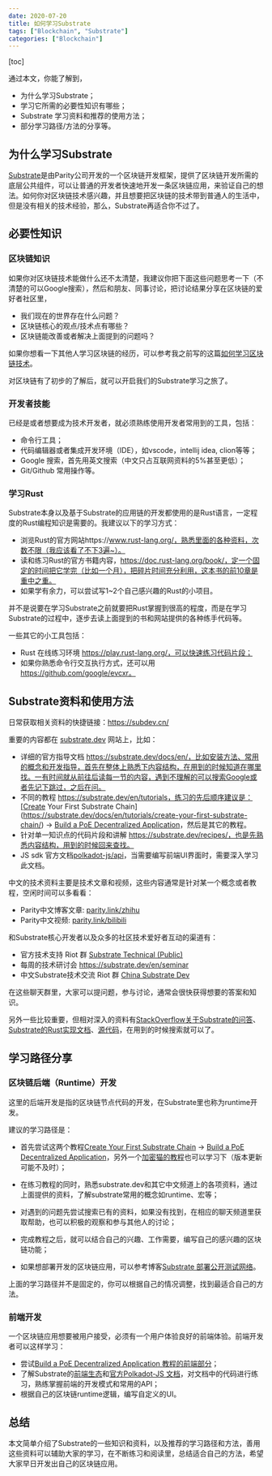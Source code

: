 ```yaml
---
date: 2020-07-20
title: 如何学习Substrate
tags: ["Blockchain", "Substrate"]
categories: ["Blockchain"]
---
```


[toc]

通过本文，你能了解到，

* 为什么学习Substrate；
* 学习它所需的必要性知识有哪些；
* Substrate 学习资料和推荐的使用方法；
* 部分学习路径/方法的分享等。

## 为什么学习Substrate

[Substrate](https://github.com/paritytech/substrate)是由Parity公司开发的一个区块链开发框架，提供了区块链开发所需的底层公共组件，可以让普通的开发者快速地开发一条区块链应用，来验证自己的想法。如何你对区块链技术感兴趣，并且想要把区块链的技术带到普通人的生活中，但是没有相关的技术经验，那么，Substrate再适合你不过了。

## 必要性知识

### 区块链知识

如果你对区块链技术能做什么还不太清楚，我建议你把下面这些问题思考一下（不清楚的可以Google搜索），然后和朋友、同事讨论，把讨论结果分享在区块链的爱好者社区里，

* 我们现在的世界存在什么问题？
* 区块链核心的观点/技术点有哪些？
* 区块链能改善或者解决上面提到的问题吗？

如果你想看一下其他人学习区块链的经历，可以参考我之前写的这篇[如何学习区块链技术](https://whisperd.tech/post/how_to_blockchain/)。

对区块链有了初步的了解后，就可以开启我们的Substrate学习之旅了。

### 开发者技能

已经是或者想要成为技术开发者，就必须熟练使用开发者常用到的工具，包括：

* 命令行工具；
* 代码编辑器或者集成开发环境（IDE），如vscode，intellij idea, clion等等；
* Google 搜索，首先用英文搜索（中文只占互联网资料的5%甚至更低）；
* Git/Github 常用操作等。

### 学习Rust

Substrate本身以及基于Substrate的应用链的开发都使用的是Rust语言，一定程度的Rust编程知识是需要的。我建议以下的学习方式：

* 浏览Rust的官方网站https://www.rust-lang.org/，熟悉里面的各种资料，次数不限（我应该看了不下3遍~）。
* 读和练习Rust的官方书籍内容，https://doc.rust-lang.org/book/，定一个固定的时间把它学完（比如一个月），把碎片时间充分利用，这本书的前10章是重中之重。
* 如果学有余力，可以尝试写1~2个自己感兴趣的Rust的小项目。

并不是说要在学习Substrate之前就要把Rust掌握到很高的程度，而是在学习Substrate的过程中，逐步去读上面提到的书和网站提供的各种练手代码等。

一些其它的小工具包括：

* Rust 在线练习环境 https://play.rust-lang.org/，可以快速练习代码片段；
* 如果你熟悉命令行交互执行方式，还可以用 https://github.com/google/evcxr。

## Substrate资料和使用方法

日常获取相关资料的快捷链接：https://subdev.cn/

重要的内容都在 [substrate.dev](https://substrate.dev) 网站上，比如：

* 详细的官方指导文档 https://substrate.dev/docs/en/，比如安装方法、常用的概念和开发指导，首先在整体上熟悉下内容结构，在用到的时候知道在哪里找。一有时间就从前往后读每一节的内容，遇到不理解的可以搜索Google或者先记下跳过，之后在问。
* 不同的教程 https://substrate.dev/en/tutorials，练习的先后顺序建议是：[Create Your First Substrate Chain](https://substrate.dev/docs/en/tutorials/create-your-first-substrate-chain/) -> [Build a PoE Decentralized Application](https://substrate.dev/docs/en/tutorials/build-a-dapp/)，然后是其它的教程。
* 针对单一知识点的代码片段和讲解 https://substrate.dev/recipes/，也是先熟悉内容结构，用到的时候回来查找。
* JS sdk 官方文档[polkadot-js/api](https://polkadot.js.org/api/)，当需要编写前端UI界面时，需要深入学习此文档。

中文的技术资料主要是技术文章和视频，这些内容通常是针对某一个概念或者教程，空闲时间可以多看看：

* Parity中文博客文章: [parity.link/zhihu](https://parity.link/zhihu)
* Parity中文视频: [parity.link/bilibili](https://parity.link/bilibili)

和Substrate核心开发者以及众多的社区技术爱好者互动的渠道有：

* 官方技术支持 Riot 群 [Substrate Technical (Public)](https://matrix.to/#/!HzySYSaIhtyWrwiwEV:matrix.org?via=matrix.parity.io&via=matrix.org&via=web3.foundation)
* 每周的技术研讨会 https://substrate.dev/en/seminar
* 中文Substrate技术交流 Riot 群 [China Substrate Dev](https://matrix.to/#/!trdlqNGrCsZpYUZoXa:matrix.parity.io?via=matrix.parity.io&via=matrix.org&via=web3.foundation)

在这些聊天群里，大家可以提问题，参与讨论，通常会很快获得想要的答案和知识。

另外一些比较重要，但相对深入的资料有[StackOverflow关于Substrate的问答](https://stackoverflow.com/questions/tagged/substrate)、[Substrate的Rust实现文档](https://substrate.dev/rustdocs/)、[源代码](https://github.com/paritytech/substrate)，在用到的时候搜索就可以了。


## 学习路径分享

### 区块链后端（Runtime）开发

这里的后端开发是指的区块链节点代码的开发，在Substrate里也称为runtime开发。

建议的学习路径是：

* 首先尝试这两个教程[Create Your First Substrate Chain](https://substrate.dev/docs/en/tutorials/create-your-first-substrate-chain/) -> [Build a PoE Decentralized Application](https://substrate.dev/docs/en/tutorials/build-a-dapp/)，另外一个[加密猫的教程](https://www.shawntabrizi.com/substrate-collectables-workshop/#/)也可以学习下（版本更新可能不及时）；
* 在练习教程的同时，熟悉substrate.dev和其它中文频道上的各项资料，通过上面提供的资料，了解substrate常用的概念如runtime、宏等；
* 对遇到的问题先尝试搜索已有的资料，如果没有找到，在相应的聊天频道里获取帮助，也可以积极的观察和参与其他人的讨论；
* 完成教程之后，就可以结合自己的兴趣、工作需要，编写自己的感兴趣的区块链功能；

* 如果想部署开发的区块链应用，可以参考博客[Substrate 部署公开测试网络](https://zhuanlan.zhihu.com/p/161293660)。

上面的学习路径并不是固定的，你可以根据自己的情况调整，找到最适合自己的方法。


### 前端开发

一个区块链应用想要被用户接受，必须有一个用户体验良好的前端体验。前端开发者可以这样学习：

* 尝试[Build a PoE Decentralized Application 教程的前端部分](https://substrate.dev/docs/en/tutorials/build-a-dapp/front-end)；
* 了解Substrate的[前端生态](https://substrate.dev/docs/en/knowledgebase/integrate/polkadot-js)和[官方Polkadot-JS 文档](https://polkadot.js.org/api/start/)，对文档中的代码进行练习，熟练掌握前端的开发模式和常用的API；
* 根据自己的区块链runtime逻辑，编写自定义的UI。

## 总结

本文简单介绍了Substrate的一些知识和资料，以及推荐的学习路径和方法，善用这些资料可以辅助大家的学习，在不断练习和阅读里，总结适合自己的方法，希望大家早日开发出自己的区块链应用。